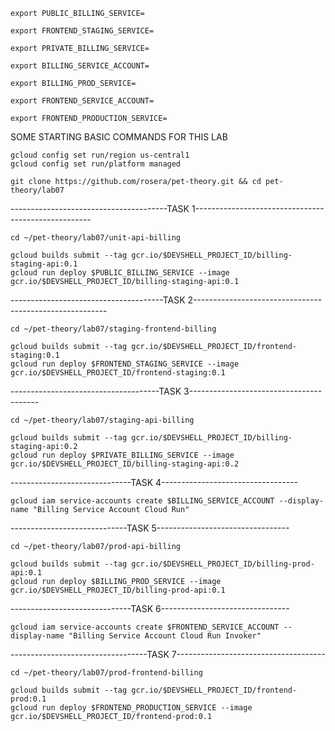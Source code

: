 ```
export PUBLIC_BILLING_SERVICE=
```

```
export FRONTEND_STAGING_SERVICE=
```

```
export PRIVATE_BILLING_SERVICE=
```

```
export BILLING_SERVICE_ACCOUNT=
```

```
export BILLING_PROD_SERVICE=
```

```
export FRONTEND_SERVICE_ACCOUNT=
```

```
export FRONTEND_PRODUCTION_SERVICE=
```

SOME STARTING BASIC COMMANDS FOR THIS LAB 

```
gcloud config set run/region us-central1
gcloud config set run/platform managed
```

```
git clone https://github.com/rosera/pet-theory.git && cd pet-theory/lab07
```

---------------------------------------TASK 1----------------------------------------------------

```
cd ~/pet-theory/lab07/unit-api-billing
```

```
gcloud builds submit --tag gcr.io/$DEVSHELL_PROJECT_ID/billing-staging-api:0.1
gcloud run deploy $PUBLIC_BILLING_SERVICE --image gcr.io/$DEVSHELL_PROJECT_ID/billing-staging-api:0.1
```

--------------------------------------TASK 2--------------------------------------------------------

```
cd ~/pet-theory/lab07/staging-frontend-billing
```

```
gcloud builds submit --tag gcr.io/$DEVSHELL_PROJECT_ID/frontend-staging:0.1
gcloud run deploy $FRONTEND_STAGING_SERVICE --image gcr.io/$DEVSHELL_PROJECT_ID/frontend-staging:0.1
```

-------------------------------------TASK 3----------------------------------------

```
cd ~/pet-theory/lab07/staging-api-billing
```

```
gcloud builds submit --tag gcr.io/$DEVSHELL_PROJECT_ID/billing-staging-api:0.2
gcloud run deploy $PRIVATE_BILLING_SERVICE --image gcr.io/$DEVSHELL_PROJECT_ID/billing-staging-api:0.2
```

------------------------------TASK 4----------------------------------

```
gcloud iam service-accounts create $BILLING_SERVICE_ACCOUNT --display-name "Billing Service Account Cloud Run"

```

-----------------------------TASK 5---------------------------------

```
cd ~/pet-theory/lab07/prod-api-billing
```

```
gcloud builds submit --tag gcr.io/$DEVSHELL_PROJECT_ID/billing-prod-api:0.1
gcloud run deploy $BILLING_PROD_SERVICE --image gcr.io/$DEVSHELL_PROJECT_ID/billing-prod-api:0.1
```

------------------------------TASK 6--------------------------------

```
gcloud iam service-accounts create $FRONTEND_SERVICE_ACCOUNT --display-name "Billing Service Account Cloud Run Invoker"
```

----------------------------------TASK 7-------------------------------------

```
cd ~/pet-theory/lab07/prod-frontend-billing
```

```
gcloud builds submit --tag gcr.io/$DEVSHELL_PROJECT_ID/frontend-prod:0.1
gcloud run deploy $FRONTEND_PRODUCTION_SERVICE --image gcr.io/$DEVSHELL_PROJECT_ID/frontend-prod:0.1
```

